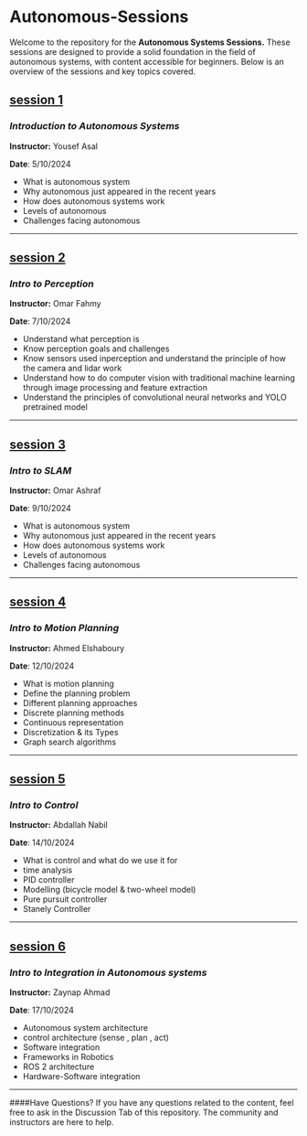 # Autonomous-Sessions

Welcome to the repository for the **Autonomous Systems Sessions.** These sessions are designed to provide a solid foundation in the field of autonomous systems, with content accessible for beginners. Below is an overview of the sessions and key topics covered.

## [session  1 ](1.Intro/Introduction_to_autonomous_system.md)

### *Introduction to Autonomous Systems*

**Instructor:** Yousef Asal

**Date**: 5/10/2024

* What is autonomous system
* Why autonomous just appeared in the recent years
* How does autonomous systems work
* Levels of autonomous
* Challenges facing autonomous
---

## [session  2 ](2.Perception/perception.md)

### *Intro to Perception*

**Instructor:** Omar Fahmy

**Date**: 7/10/2024

* Understand what perception is
* Know perception goals and challenges
* Know sensors used inperception and understand the principle of how the camera and lidar work
* Understand how to do computer vision with traditional machine learning through image processing and feature extraction
* Understand the principles of convolutional neural networks and YOLO pretrained model
---

## [session  3](3.SLAM/SLAM.md)

### *Intro to SLAM*

**Instructor:** Omar Ashraf

**Date**: 9/10/2024

* What is autonomous system
* Why autonomous just appeared in the recent years
* How does autonomous systems work
* Levels of autonomous
* Challenges facing autonomous
---

## [session  4](4.motion_planning/motion_planning.md)

### *Intro to Motion Planning*

**Instructor:** Ahmed Elshaboury

**Date**: 12/10/2024

* What is motion planning
* Define the planning problem
* Different planning approaches
* Discrete planning methods
* Continuous representation
* Discretization & its Types
* Graph search algorithms
---

## [session  5](5.control/Control.md)

### *Intro to Control*

**Instructor:** Abdallah Nabil

**Date**: 14/10/2024

* What is control and what do we use it for
* time analysis
* PID controller
* Modelling (bicycle model & two-wheel model)
* Pure pursuit controller
* Stanely Controller
---

## [session  6](6.Integration/integration.md)

### *Intro to Integration in Autonomous systems*

**Instructor:** Zaynap Ahmad

**Date**: 17/10/2024

* Autonomous system architecture
* control architecture (sense , plan , act) 
* Software integration
* Frameworks in Robotics 
* ROS 2 architecture
* Hardware-Software integration
---

####Have Questions?
If you have any questions related to the content, feel free to ask in the Discussion Tab of this repository. The community and instructors are here to help.
